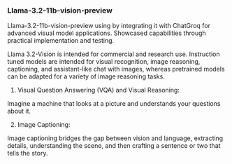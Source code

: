 ### Llama-3.2-11b-vision-preview
Llama-3.2-11b-vision-preview using by integrating it with ChatGroq for advanced visual model applications. Showcased capabilities through practical implementation and testing.

Llama 3.2-Vision is intended for commercial and research use. 
Instruction tuned models are intended for visual recognition, image reasoning, captioning, and assistant-like chat with images, whereas pretrained models can be adapted for a variety of image reasoning tasks.

1. Visual Question Answering (VQA) and Visual Reasoning:

Imagine a machine that looks at a picture and understands your questions about it.

2. Image Captioning: 

Image captioning bridges the gap between vision and language, extracting details, understanding the scene, and then crafting a sentence or two that tells the story.
